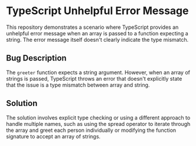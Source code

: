 # TypeScript Unhelpful Error Message

This repository demonstrates a scenario where TypeScript provides an unhelpful error message when an array is passed to a function expecting a string. The error message itself doesn't clearly indicate the type mismatch.

## Bug Description

The `greeter` function expects a string argument. However, when an array of strings is passed, TypeScript throws an error that doesn't explicitly state that the issue is a type mismatch between array and string.

## Solution

The solution involves explicit type checking or using a different approach to handle multiple names, such as using the spread operator to iterate through the array and greet each person individually or modifying the function signature to accept an array of strings. 